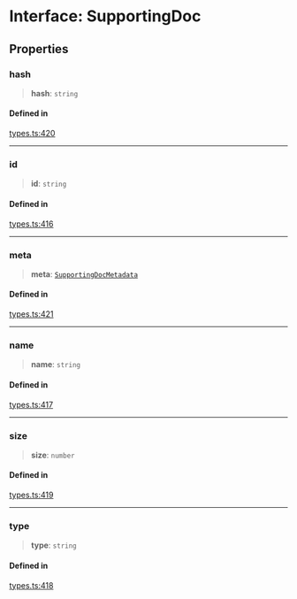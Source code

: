# Interface: SupportingDoc

## Properties

### hash

> **hash**: `string`

#### Defined in

[types.ts:420](https://github.com/monerium/js-monorepo/blob/bdb556f177407a98459f8edb039e31cf37d07d7a/packages/sdk/src/types.ts#L420)

***

### id

> **id**: `string`

#### Defined in

[types.ts:416](https://github.com/monerium/js-monorepo/blob/bdb556f177407a98459f8edb039e31cf37d07d7a/packages/sdk/src/types.ts#L416)

***

### meta

> **meta**: [`SupportingDocMetadata`](/docs/SDK/interfaces/SupportingDocMetadata.md)

#### Defined in

[types.ts:421](https://github.com/monerium/js-monorepo/blob/bdb556f177407a98459f8edb039e31cf37d07d7a/packages/sdk/src/types.ts#L421)

***

### name

> **name**: `string`

#### Defined in

[types.ts:417](https://github.com/monerium/js-monorepo/blob/bdb556f177407a98459f8edb039e31cf37d07d7a/packages/sdk/src/types.ts#L417)

***

### size

> **size**: `number`

#### Defined in

[types.ts:419](https://github.com/monerium/js-monorepo/blob/bdb556f177407a98459f8edb039e31cf37d07d7a/packages/sdk/src/types.ts#L419)

***

### type

> **type**: `string`

#### Defined in

[types.ts:418](https://github.com/monerium/js-monorepo/blob/bdb556f177407a98459f8edb039e31cf37d07d7a/packages/sdk/src/types.ts#L418)
